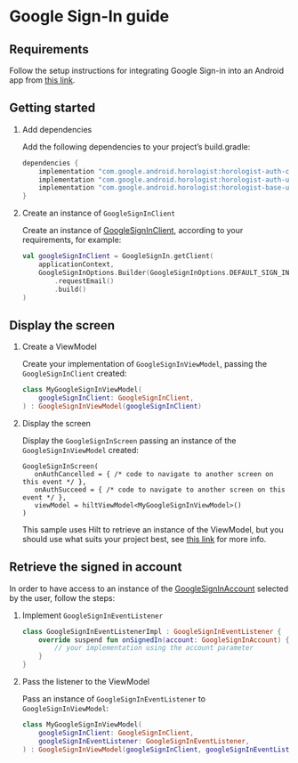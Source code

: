 # Google Sign-In guide

## Requirements

Follow the setup instructions for integrating Google Sign-in into an Android app
from [this link](https://developers.google.com/identity/sign-in/android/start-integrating).

## Getting started

1. Add dependencies

   Add the following dependencies to your project’s build.gradle:

   ```groovy
   dependencies {
       implementation "com.google.android.horologist:horologist-auth-composables:<version>"
       implementation "com.google.android.horologist:horologist-auth-ui:<version>"
       implementation "com.google.android.horologist:horologist-base-ui:<version>"
   }
   ```

2. Create an instance of `GoogleSignInClient`

   Create an instance
   of [GoogleSignInClient](https://developers.google.com/android/reference/com/google/android/gms/auth/api/signin/GoogleSignInClient),
   according to your requirements, for example:

   ```kotlin
   val googleSignInClient = GoogleSignIn.getClient(
       applicationContext,
       GoogleSignInOptions.Builder(GoogleSignInOptions.DEFAULT_SIGN_IN)
           .requestEmail()
           .build()
   )
   ```

## Display the screen

1. Create a ViewModel

   Create your implementation of `GoogleSignInViewModel`, passing the `GoogleSignInClient` created:
   ```kotlin
   class MyGoogleSignInViewModel(
       googleSignInClient: GoogleSignInClient,
   ) : GoogleSignInViewModel(googleSignInClient)
   ```   

2. Display the screen

   Display the `GoogleSignInScreen` passing an instance of the `GoogleSignInViewModel` created:

   ```koltin
   GoogleSignInScreen(
      onAuthCancelled = { /* code to navigate to another screen on this event */ },
      onAuthSucceed = { /* code to navigate to another screen on this event */ },
      viewModel = hiltViewModel<MyGoogleSignInViewModel>()
   )
   ```

   This sample uses Hilt to retrieve an instance of the ViewModel, but you should use what suits
   your project best,
   see [this link](https://developer.android.com/topic/libraries/architecture/viewmodel/viewmodel-cheatsheet)
   for more info.

## Retrieve the signed in account

In order to have access to an instance of
the [GoogleSignInAccount](https://developers.google.com/android/reference/com/google/android/gms/auth/api/signin/GoogleSignInAccount)
selected by the user, follow the steps:

1. Implement `GoogleSignInEventListener`

   ```kotlin
   class GoogleSignInEventListenerImpl : GoogleSignInEventListener {
       override suspend fun onSignedIn(account: GoogleSignInAccount) {
           // your implementation using the account parameter
       }
   }
   ```

2. Pass the listener to the ViewModel

   Pass an instance of `GoogleSignInEventListener` to `GoogleSignInViewModel`:

   ```kotlin
   class MyGoogleSignInViewModel(
       googleSignInClient: GoogleSignInClient,
       googleSignInEventListener: GoogleSignInEventListener,
   ) : GoogleSignInViewModel(googleSignInClient, googleSignInEventListener)
   ```
